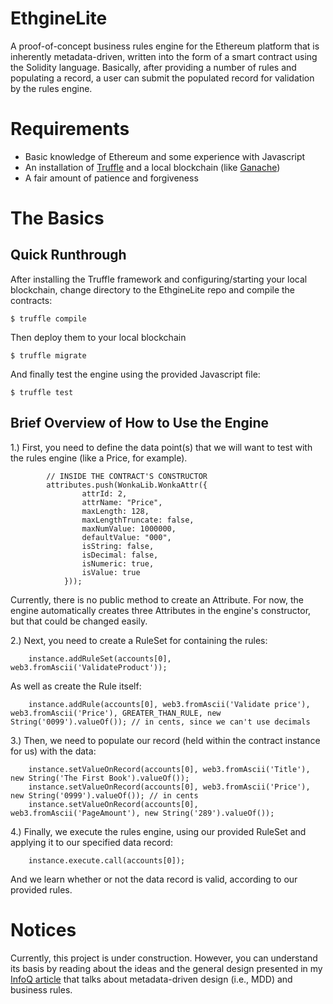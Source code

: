 # EthgineLite

A proof-of-concept business rules engine for the Ethereum platform that is inherently metadata-driven, written into the form of a smart contract using the Solidity language.  Basically, after providing a number of rules and populating a record, a user can submit the populated record for validation by the rules engine.

# Requirements

* Basic knowledge of Ethereum and some experience with Javascript
* An installation of <a target="_blank" href="http://truffleframework.com/docs/">Truffle</a> and a local blockchain (like <a target="_blank" href="http://truffleframework.com/ganache/">Ganache</a>)
* A fair amount of patience and forgiveness

# The Basics

## Quick Runthrough

After installing the Truffle framework and configuring/starting your local blockchain, change directory to the EthgineLite repo and compile the contracts:

```
$ truffle compile
```

Then deploy them to your local blockchain

```
$ truffle migrate
```

And finally test the engine using the provided Javascript file:

```
$ truffle test
```

## Brief Overview of How to Use the Engine

1.) First, you need to define the data point(s) that we will want to test with the rules engine (like a Price, for example). 

```
        // INSIDE THE CONTRACT'S CONSTRUCTOR
        attributes.push(WonkaLib.WonkaAttr({
                attrId: 2,
                attrName: "Price",
                maxLength: 128,
                maxLengthTruncate: false,
                maxNumValue: 1000000,
                defaultValue: "000",
                isString: false,
                isDecimal: false,
                isNumeric: true,
                isValue: true               
            }));
```

Currently, there is no public method to create an Attribute.  For now, the engine automatically creates three Attributes in the engine's constructor, but that could be changed easily.

2.) Next, you need to create a RuleSet for containing the rules:

```
    instance.addRuleSet(accounts[0], web3.fromAscii('ValidateProduct'));
```

As well as create the Rule itself:

```
    instance.addRule(accounts[0], web3.fromAscii('Validate price'), web3.fromAscii('Price'), GREATER_THAN_RULE, new String('0099').valueOf()); // in cents, since we can't use decimals
```

3.) Then, we need to populate our record (held within the contract instance for us) with the data:

```
    instance.setValueOnRecord(accounts[0], web3.fromAscii('Title'), new String('The First Book').valueOf());
    instance.setValueOnRecord(accounts[0], web3.fromAscii('Price'), new String('0999').valueOf()); // in cents
    instance.setValueOnRecord(accounts[0], web3.fromAscii('PageAmount'), new String('289').valueOf());
```

4.) Finally, we execute the rules engine, using our provided RuleSet and applying it to our specified data record:

```
    instance.execute.call(accounts[0]);
```

And we learn whether or not the data record is valid, according to our provided rules.

# Notices

Currently, this project is under construction.  However, you can understand its basis by reading about the 
ideas and the general design presented in my <a target="_blank" href="https://www.infoq.com/articles/mdd-creating-user-friendly-dsl">InfoQ article</a> that talks about metadata-driven design (i.e., MDD) and business rules.
